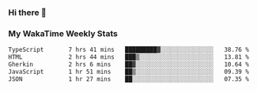 ### Hi there 👋

<!--
**royschrauwen/royschrauwen** is a ✨ _special_ ✨ repository because its `README.md` (this file) appears on your GitHub profile.

Here are some ideas to get you started:

- 🔭 I’m currently working on ...
- 🌱 I’m currently learning ...
- 👯 I’m looking to collaborate on ...
- 🤔 I’m looking for help with ...
- 💬 Ask me about ...
- 📫 How to reach me: ...
- 😄 Pronouns: ...
- ⚡ Fun fact: ...
-->


### My WakaTime Weekly Stats
<!--START_SECTION:waka-->

```txt
TypeScript       7 hrs 41 mins   █████████▓░░░░░░░░░░░░░░░   38.76 %
HTML             2 hrs 44 mins   ███▒░░░░░░░░░░░░░░░░░░░░░   13.81 %
Gherkin          2 hrs 6 mins    ██▓░░░░░░░░░░░░░░░░░░░░░░   10.64 %
JavaScript       1 hr 51 mins    ██▒░░░░░░░░░░░░░░░░░░░░░░   09.39 %
JSON             1 hr 27 mins    ██░░░░░░░░░░░░░░░░░░░░░░░   07.35 %
```

<!--END_SECTION:waka-->
